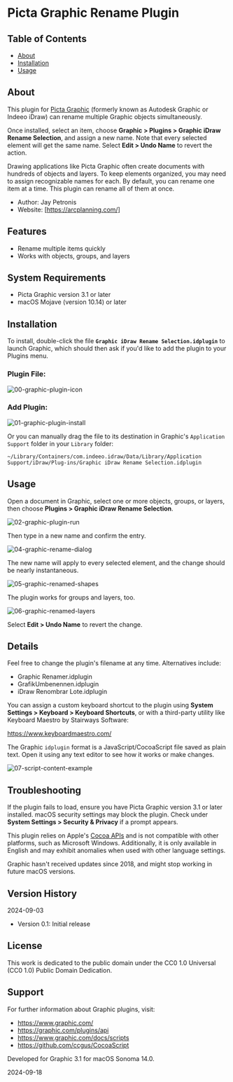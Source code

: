 # Picta Graphic Rename Plugin

## Table of Contents

- [About](#about)
- [Installation](#installation)
- [Usage](#usage)

## About

This plugin for [Picta Graphic](https://graphic.com/) (formerly known as Autodesk Graphic or Indeeo iDraw) can rename multiple Graphic objects simultaneously.

Once installed, select an item, choose **Graphic > Plugins > Graphic iDraw Rename Selection**, and assign a new name. Note that every selected element will get the same name. Select **Edit > Undo Name** to revert the action.

Drawing applications like Picta Graphic often create documents with hundreds of objects and layers. To keep elements organized, you may need to assign recognizable names for each. By default, you can rename one item at a time. This plugin can rename all of them at once.

- Author: Jay Petronis
- Website: [https://arcplanning.com/]

## Features

- Rename multiple items quickly
- Works with objects, groups, and layers

## System Requirements

- Picta Graphic version 3.1 or later
- macOS Mojave (version 10.14) or later

## Installation

To install, double-click the file **`Graphic iDraw Rename Selection.idplugin`** to launch Graphic, which should then ask if you'd like to add the plugin to your Plugins menu.

### Plugin File:

![00-graphic-plugin-icon](img/00-graphic-plugin-icon.png)

### Add Plugin:

![01-graphic-plugin-install](img/01-graphic-plugin-install.png)

Or you can manually drag the file to its destination in Graphic's `Application Support` folder in your `Library` folder:

`~/Library/Containers/com.indeeo.idraw/Data/Library/Application Support/iDraw/Plug-ins/Graphic iDraw Rename Selection.idplugin`

## Usage

Open a document in Graphic, select one or more objects, groups, or layers, then choose **Plugins > Graphic iDraw Rename Selection**.

![02-graphic-plugin-run](img/02-graphic-plugin-run.png)

Then type in a new name and confirm the entry.

![04-graphic-rename-dialog](img/04-graphic-rename-dialog.png)

The new name will apply to every selected element, and the change should be nearly instantaneous.

![05-graphic-renamed-shapes](img/05-graphic-renamed-shapes.png)

The plugin works for groups and layers, too.

![06-graphic-renamed-layers](img/06-graphic-renamed-layers.png)

Select **Edit > Undo Name** to revert the change.

## Details

Feel free to change the plugin's filename at any time. Alternatives include:

- Graphic Renamer.idplugin
- GrafikUmbenennen.idplugin
- iDraw Renombrar Lote.idplugin

You can assign a custom keyboard shortcut to the plugin using **System Settings > Keyboard > Keyboard Shortcuts**, or with a third-party utility like Keyboard Maestro by Stairways Software:

https://www.keyboardmaestro.com/

The Graphic `idplugin` format is a JavaScript/CocoaScript file saved as plain text. Open it using any text editor to see how it works or make changes.

![07-script-content-example](img/07-script-content-example.png)

## Troubleshooting

If the plugin fails to load, ensure you have Picta Graphic version 3.1 or later installed.
macOS security settings may block the plugin. Check under **System Settings > Security & Privacy** if a prompt appears.

This plugin relies on Apple's [Cocoa APIs](<https://en.wikipedia.org/wiki/Cocoa_(API)>) and is not compatible with other platforms, such as Microsoft Windows. Additionally, it is only available in English and may exhibit anomalies when used with other language settings.

Graphic hasn't received updates since 2018, and might stop working in future macOS versions.

## Version History

2024-09-03

- Version 0.1: Initial release

## License

This work is dedicated to the public domain under the CC0 1.0 Universal (CC0 1.0) Public Domain Dedication.

## Support

For further information about Graphic plugins, visit:

- https://www.graphic.com/
- https://graphic.com/plugins/api
- https://www.graphic.com/docs/scripts
- https://github.com/ccgus/CocoaScript

Developed for Graphic 3.1 for macOS Sonoma 14.0.

2024-09-18
